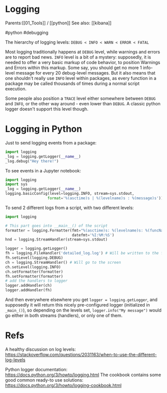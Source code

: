 # Logging

Parents:[[01_Tools]] / [[python]]
See also: [[kibana]]

#python #debugging


The hierarchy of logging levels: `DEBUG < INFO < WARN < ERROR < FATAL`

Most logging traditionally happens at `DEBUG` level, while warnings and errors are to report bad news. `INFO` level is a bit of a mystery: supposedly, it is needed to offer a very basic markup of code behavior, to position Warnings and Errors within this markup. Some say, you should get no more 1 info-level message for every 20 debug-level messages. But it also means that one shouldn't really use `INFO` level within packages, as every function in a package may be called thousands of times during a normal script execution.

Some people also position a `TRACE` level either somewhere between `DEBUG` and `INFO`, or the other way around - even lower than `DEBUG`. A classic python logger doesn't support this level though.

# Logging in Python

Just to send logging events from a package:
```python
import logging
_log = logging.getLogger(__name__)
_log.debug("Hey there!")
```

To see events in a Jupyter notebook:
```python
import logging
import sys
_log = logging.getLogger(__name__)
logging.basicConfig(level=logging.INFO, stream=sys.stdout,
                   format='%(asctime)s | %(levelname)s : %(message)s'))
```

To send 2 different logs from a script, with two different levels:
```python
import logging

# This part goes into __main__() of the script
formatter = logging.Formatter(fmt="%(asctime)s: %(levelname)s: %(funcName)s: %(message)s",
                              datefmt='%I:%M:%S')
hnd = logging.StreamHandler(stream=sys.stdout)

logger = logging.getLogger()
fh = logging.FileHandler('detailed_log.log') # Will be written to the file
fh.setLevel(logging.DEBUG)
ch = logging.StreamHandler() # Will go to the screen
ch.setLevel(logging.INFO)
ch.setFormatter(formatter)
fh.setFormatter(formatter)
# add the handlers to logger
logger.addHandler(ch)
logger.addHandler(fh)
```

And then everywhere elsewhere you get `logger = logging.getLogger`, and supposedly it will return this nicely pre-configured logger (initialized in `_main_()`), so depending on the levels set, `logger.info("My message")` would go either in both streams (handlers), or only one of them.

# Refs

A healthy discussion on log levels:
https://stackoverflow.com/questions/2031163/when-to-use-the-different-log-levels

Python logger documentation:
https://docs.python.org/3/howto/logging.html
The cookbook contains some good common ready-to use solutions:
https://docs.python.org/3/howto/logging-cookbook.html